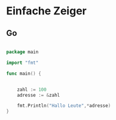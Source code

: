 # Einfache Zeiger

## Go  

```go

package main

import "fmt"

func main() {


	zahl := 100
	adresse := &zahl

	fmt.Println("Hallo Leute",*adresse)
}



```